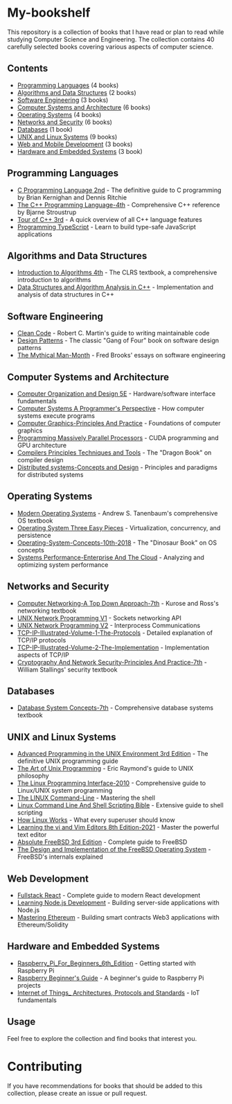 # My-bookshelf

This repository is a collection of books that I have read or plan to read while studying Computer Science and Engineering. The collection contains 40 carefully selected books covering various aspects of computer science.

## Contents

- [Programming Languages](#programming-languages) (4 books)
- [Algorithms and Data Structures](#algorithms-and-data-structures) (2 books)
- [Software Engineering](#software-engineering) (3 books)
- [Computer Systems and Architecture](#computer-systems-and-architecture) (6 books)
- [Operating Systems](#operating-systems) (4 books)
- [Networks and Security](#networks-and-security) (6 books)
- [Databases](#databases) (1 book)
- [UNIX and Linux Systems](#unix-and-linux-systems) (9 books)
- [Web and Mobile Development](#web-and-mobile-development) (3 books)
- [Hardware and Embedded Systems](#hardware-and-embedded-systems) (3 book)

## Programming Languages

- [C Programming Language 2nd](./C%20Programming%20Language%202nd.pdf) - The definitive guide to C programming by Brian Kernighan and Dennis Ritchie
- [The C++ Programming Language-4th](./The%20C++%20Programming%20Language-4th.pdf) - Comprehensive C++ reference by Bjarne Stroustrup
- [Tour of C++ 3rd](./Tour%20of%20C++%203rd.pdf) - A quick overview of all C++ language features
- [Programming TypeScript](./Programming%20TypeScript.pdf) - Learn to build type-safe JavaScript applications

## Algorithms and Data Structures

- [Introduction to Algorithms 4th](./Introduction%20to%20Algorithms%204th.pdf) - The CLRS textbook, a comprehensive introduction to algorithms
- [Data Structures and Algorithm Analysis in C++](./Data%20Structures%20and%20Algorithm%20Analysis%20in%20C++.pdf) - Implementation and analysis of data structures in C++

## Software Engineering

- [Clean Code](./Clean%20Code.pdf) - Robert C. Martin's guide to writing maintainable code
- [Design Patterns](./Design%20Patterns.pdf) - The classic "Gang of Four" book on software design patterns
- [The Mythical Man-Month](./The%20Mythical%20Man-Month.pdf) - Fred Brooks' essays on software engineering

## Computer Systems and Architecture

- [Computer Organization and Design 5E](./Computer%20Organization%20and%20Design%205E.pdf) - Hardware/software interface fundamentals
- [Computer Systems A Programmer's Perspective](./Computer%20Systems%20A%20Programmer's%20Perspective.pdf) - How computer systems execute programs
- [Computer Graphics-Principles And Practice](./Computer%20Graphics-Principles%20And%20Practice.pdf) - Foundations of computer graphics
- [Programming Massively Parallel Processors](./Programming%20Massively%20Parallel%20Processors.pdf) - CUDA programming and GPU architecture
- [Compilers Principles Techniques and Tools](./Compilers%20Principles%20Techniques%20and%20Tools.pdf) - The "Dragon Book" on compiler design
- [Distributed systems-Concepts and Design](./Distributed%20systems-Concepts%20and%20Design.pdf) - Principles and paradigms for distributed systems

## Operating Systems

- [Modern Operating Systems](./Modern%20Operating%20Systems.pdf) - Andrew S. Tanenbaum's comprehensive OS textbook
- [Operating System Three Easy Pieces](./Operating%20System%20Three%20Easy%20Pieces.pdf) - Virtualization, concurrency, and persistence
- [Operating-System-Concepts-10th-2018](./Operating-System-Concepts-10th-2018.pdf) - The "Dinosaur Book" on OS concepts
- [Systems Performance-Enterprise And The Cloud](./Systems%20Performance-Enterprise%20And%20The%20Cloud.pdf) - Analyzing and optimizing system performance

## Networks and Security

- [Computer Networking-A Top Down Approach-7th](./Computer%20Networking-A%20Top%20Down%20Approach-7th.pdf) - Kurose and Ross's networking textbook
- [UNIX Network Programming V1](./UNIX%20Network%20Programming%20V1.pdf) - Sockets networking API
- [UNIX Network Programming V2](./UNIX%20Network%20Programming%20V2.pdf) - Interprocess Communications
- [TCP-IP-Illustrated-Volume-1-The-Protocols](./TCP-IP-Illustrated-Volume-1-The-Protocols.pdf) - Detailed explanation of TCP/IP protocols
- [TCP-IP-Illustrated-Volume-2-The-Implementation](./TCP-IP-Illustrated-Volume-2-The-Implementation.pdf) - Implementation aspects of TCP/IP
- [Cryptography And Network Security-Principles And Practice-7th](./Cryptography%20And%20Network%20Security-Principles%20And%20Practice-7th.pdf) - William Stallings' security textbook

## Databases

- [Database System Concepts-7th](./Database%20System%20Concepts-7th.pdf) - Comprehensive database systems textbook

## UNIX and Linux Systems

- [Advanced Programming in the UNIX Environment 3rd Edition](./Advanced%20Programming%20in%20the%20UNIX%20Environment%203rd%20Edition.pdf) - The definitive UNIX programming guide
- [The Art of Unix Programming](./The%20Art%20of%20Unix%20Programming.pdf) - Eric Raymond's guide to UNIX philosophy
- [The Linux Programming Interface-2010](./The%20Linux%20Programming%20Interface-2010.pdf) - Comprehensive guide to Linux/UNIX system programming
- [The LINUX Command-Line](./The%20LINUX%20Command-Line.pdf) - Mastering the shell
- [Linux Command Line And Shell Scripting Bible](./Linux%20Command%20Line%20And%20Shell%20Scripting%20Bible.pdf) - Extensive guide to shell scripting
- [How Linux Works](./How%20Linux%20Works.pdf) - What every superuser should know
- [Learning the vi and Vim Editors 8th Edition-2021](./Learning%20the%20vi%20and%20Vim%20Editors%208th%20Edition-2021.pdf) - Master the powerful text editor
- [Absolute FreeBSD 3rd Edition](./Absolute%20FreeBSD%203rd%20Edition.pdf) - Complete guide to FreeBSD
- [The Design and Implementation of the FreeBSD Operating System](./The%20Design%20and%20Implementation%20of%20the%20FreeBSD%20Operating%20System.pdf) - FreeBSD's internals explained

## Web Development

- [Fullstack React](./Fullstack%20React.pdf) - Complete guide to modern React development
- [Learning Node.js Development](./Learning%20Node.js%20Development.pdf) - Building server-side applications with Node.js
- [Mastering Ethereum](./Mastering%20Ethereum.pdf) - Building smart contracts Web3 applications with Ethereum/Solidity

## Hardware and Embedded Systems

- [Raspberry_Pi_For_Beginners_6th_Edition](./Raspberry_Pi_For_Beginners_6th_Edition.pdf) - Getting started with Raspberry Pi
- [Raspberry Beginner's Guide](./Raspberry%20Pi%20Beginner's%20Guide.pdf) - A beginner's guide to Raspberry Pi projects
- [Internet of Things\_ Architectures, Protocols and Standards](./Internet%20of%20Things_%20Architectures,%20Protocols%20and%20Standards.pdf) - IoT fundamentals

## Usage

Feel free to explore the collection and find books that interest you.

# Contributing

If you have recommendations for books that should be added to this collection, please create an issue or pull request.
